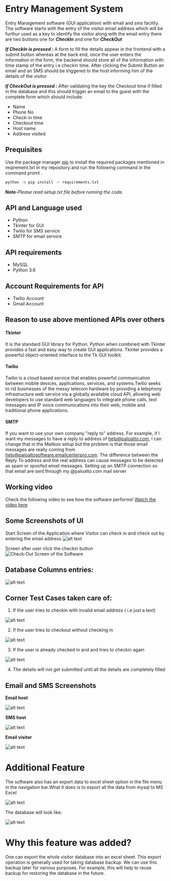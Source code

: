 # Entry Management System

Entry Management software (GUI application) with email and sms facility.
The software starts with the entry of the visitor email address which will be furthur used as a key to identify the visitor along with the email entry there are two buttons one for ***CheckIn*** and one for ***CheckOut***

***If **CheckIn** is pressed   :***
A form to fill the details appear in the frontend with a submit button whereas at the back end, once the user enters the information in the form, the backend should store all of the information with time stamp of the entry i.e checkin time. After clicking the Submit Button an email and an SMS should be triggered to the host informing him of the details of the visitor

***If **CheckOut** is pressed   :*** After validating the key the Checkout time if filled in the database and this should trigger an email to the guest with the complete form which should include:

* Name 
* Phone No
* Check-in time
* Checkout time
* Host name 
* Address visited.




## Prequisites

Use the package manager [pip](https://pip.pypa.io/en/stable/) to install the required packages mentioned in reqirement.txt in my repository and run the following command in the command promt .

```bash
python -m pip install -r requirements.txt
```
**Note**-*Please read setup.txt file before running the code.*
## API and Language used

* Python
* Tkinter for GUI
* Twilio for SMS service
* SMTP for email service

## API requirements ##
* MySQL
* Python 3.6

## Account Requirements for API
* Twilio Account 
* Gmail Account 
 
## Reason to use above mentioned APIs over others 
#### Tkinter #### 
It is the standard GUI library for Python. Python when combined with Tkinter provides a fast and easy way to create GUI applications. Tkinter provides a powerful object-oriented interface to the Tk GUI toolkit.

#### Twilio ####
Twilio is a cloud based service that enables powerful communication between mobile devices, applications, services, and systems.Twilio seeks to rid businesses of the messy telecom hardware by providing a telephony infrastructure web service via a globally available cloud API, allowing web developers to use standard web languages to integrate phone calls, text messages and IP voice communications into their web, mobile and traditional phone applications.

#### SMTP ####
If you want to use your own company "reply to" address. For example, if I want my messages to have a reply to address of help@paloalto.com, I can change that in the Mailbox setup but the problem is that those email messages are really coming from help@paloaltosoftware.emailcenterpro.com. The difference between the Reply To address and the real address can cause messages to be detected as spam or spoofed email messages. Setting up an SMTP connection so that email are sent through my @paloalto.com mail server

## Working video
Check the following video to see how  the software performs!
[Watch the video here](https://youtu.be/abjHnQS5038)

## Some Screenshots of UI

Start Screen of the Application where Visitor can check in and check out by entering the email address
![alt text](https://github.com/gautambhatia2502/Entry-Management-System/blob/master/images/new%20main.png)

Screen after user click the checkin button
![Check-Out Screen of the Software](https://github.com/gautambhatia2502/Entry-Management-System/blob/master/images/checkin.png)

## Database Columns entries:

![alt text](https://github.com/gautambhatia2502/Entry-Management-System/blob/master/images/database.png)

## Corner Test Cases taken care of:

1) If the user tries to checkin with invalid email address ( i.e just a text)

![alt text](https://github.com/gautambhatia2502/Entry-Management-System/blob/master/images/wrong_mail.png)


2) If the user tries to checkout without checking in

![alt text](https://github.com/gautambhatia2502/Entry-Management-System/blob/master/images/Checkout_without_checkin.png)



3) If the user is already checked in and and tries to checkin again

![alt text](https://github.com/gautambhatia2502/Entry-Management-System/blob/master/images/Already_checkedin.png)



4) The details will not get submitted until all the details are completely filled


## Email and SMS Screenshots
**Email host**

![alt text](https://github.com/gautambhatia2502/Entry-Management-System/blob/master/images/Visitor_info_mail.png)

**SMS host**

![alt text](https://github.com/gautambhatia2502/Entry-Management-System/blob/master/images/SMS.png)

**Email visitor**

![alt text](https://github.com/gautambhatia2502/Entry-Management-System/blob/master/images/Visit_report.png)



# Additional Feature
The software also has an export data to excel sheet option in the file menu in the navigation bar.What it does is to export all the data from mysql to MS Excel

![alt text](https://github.com/gautambhatia2502/Entry-Management-System/blob/master/images/New%20Main%202.png)

The database will look like:

![alt text](https://github.com/gautambhatia2502/Entry-Management-System/blob/master/images/databasenew.png)


# Why this feature was added?
One can export the whole visitor database into an excel sheet. This export operation is generally used for taking database backup. We can use this backup later for various purposes. For example, this will help to reuse backup for restoring the database in the future.

